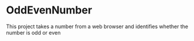 # OddEvenNumber
This project takes a number from a web browser and identifies whether the number is odd or even

